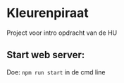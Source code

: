  
 # Kleurenpiraat

 Project voor intro opdracht van de HU

 ## Start web server:

 Doe: `npm run start` in de cmd line
